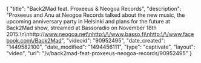 {
    "title": "Back2Mad feat. Proxeeus & Neogoa Records",
    "description": "Proxeeus and Anu at Neogoa Records talked about the new music, the upcoming anniversary party in Helsinki and plans for the future at Back2Mad show, streamed at Bassoradio on November 18th 2015.\n\nhttp:\/\/www.neogoa.net\nhttp:\/\/www.basso.fi\nhttp:\/\/www.facebook.com\/Back2Mad",
    "videoid": "90952495",
    "date_created": "1449582100",
    "date_modified": "1494456111",
    "type": "captivate",
    "layout": "video",
    "url": "\/v\/back2mad-feat-proxeeus-neogoa-records\/90952495"
}